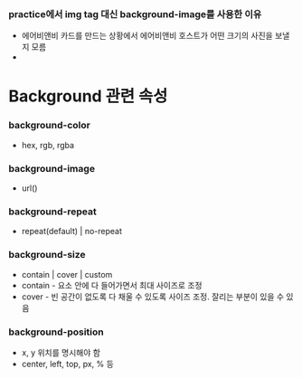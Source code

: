 ### practice에서 img tag 대신 background-image를 사용한 이유

- 에어비앤비 카드를 만드는 상황에서 에어비앤비 호스트가 어떤 크기의 사진을 보낼지 모름
- 











# Background 관련 속성



### background-color

- hex, rgb, rgba



### background-image

- url()



### background-repeat

- repeat(default) | no-repeat



### background-size

- contain | cover | custom
- contain - 요소 안에 다 들어가면서 최대 사이즈로 조정
- cover - 빈 공간이 없도록 다 채울 수 있도록 사이즈 조정. 잘리는 부분이 있을 수 있음



### background-position

- x, y 위치를 명시해야 함
- center, left, top, px, % 등



